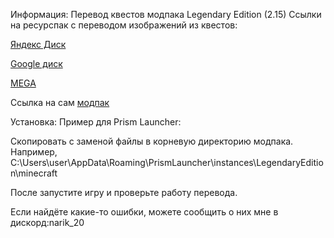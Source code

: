 Информация: Перевод квестов модпака Legendary Edition (2.15)
Ссылки на ресурспак с переводом изображений из квестов:

[Яндекс Диск](https://disk.yandex.ru/d/VAZZQuuSxOXzxg)

[Google диск](https://drive.google.com/file/d/1pDFFrW2lbTfb7iaU4Jxi21Hq45VezJXV/view?usp=sharing)

[MEGA](https://mega.nz/file/Nu0GTL5I#JURFDDUzdSS2_NrKaKishl5tBm-CiIresJqu3p0l4O4)


Ссылка на сам [модпак](https://www.curseforge.com/minecraft/modpacks/minecraft-legendary-edition)

Установка: Пример для Prism Launcher:

Скопировать с заменой файлы в корневую директорию модпака. Например, C:\Users\user\AppData\Roaming\PrismLauncher\instances\LegendaryEdition\minecraft

После запустите игру и проверьте работу перевода.

Если найдёте какие-то ошибки, можете сообщить о них мне в дискорд:narik_20
